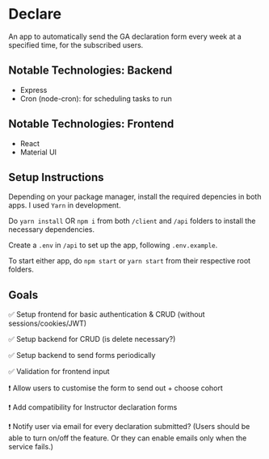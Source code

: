 # Declare

An app to automatically send the GA declaration form every week at a specified time, for the subscribed users.

## Notable Technologies: Backend
- Express
- Cron (node-cron): for scheduling tasks to run

## Notable Technologies: Frontend
- React
- Material UI

## Setup Instructions

Depending on your package manager, install the required depencies in both apps. I used `Yarn` in development.

Do `yarn install` OR `npm i` from both `/client` and `/api` folders to install the necessary dependencies.

Create a `.env` in `/api` to set up the app, following `.env.example`. 

To start either app, do `npm start` or `yarn start` from their respective root folders.

## Goals 

✅  Setup frontend for basic authentication & CRUD (without sessions/cookies/JWT)

✅  Setup backend for CRUD (is delete necessary?)

✅  Setup backend to send forms periodically

✅   Validation for frontend input

❗️  Allow users to customise the form to send out + choose cohort

❗️  Add compatibility for Instructor declaration forms

❗️  Notify user via email for every declaration submitted? (Users should be able to turn on/off the feature. Or they can enable emails only when the service fails.) 


